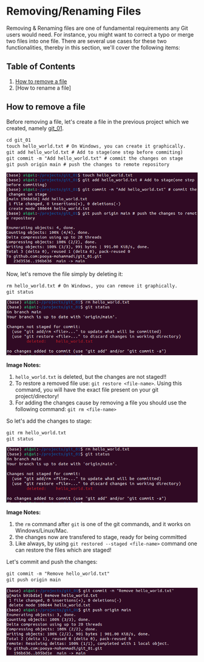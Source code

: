 # Removing/Renaming Files

Removing & Renaming files are one of fundamental requirements any Git users would need.
For instance, you might want to correct a typo or merge two files into one file. 
There are several use cases for these two functionalities, thereby in this section, we'll cover the following items:

## Table of Contents
1. [How to remove a file](#how-to-remove-a-file)
2. [How to rename a file]


## How to remove a file

Before removing a file, let's create a file in the previous project which we created, namely [git_01](https://github.com/pooya-mohammadi/git_01/).

```commandline
cd git_01
touch hello_world.txt # On Windows, you can create it graphically.
git add hello_world.txt # Add to stage(one step before commiting)
git commit -m "Add hello_world.txt" # commit the changes on stage
git push origin main # push the changes to remote repository
```
![img_2.png](images/remove-rename-files/add_hello_world.png)

Now, let's remove the file simply by deleting it:
```commandline
rm hello_world.txt # On Windows, you can remove it graphically.
git status
```

![img_2.png](images/remove-rename-files/rm_file.png)

**Image Notes:**
1. `hello_world.txt` is deleted, but the changes are not staged!!
2. To restore a removed file use: `git restore <file-name>`. Using this command, you will have the exact file present on your git project/directory!
3. For adding the changes cause by removing a file you should use the following command: `git rm <file-name>`

So let's add the changes to stage:
```commandline
git rm hello_world.txt 
git status
```
![img_2.png](images/remove-rename-files/rm_file.png)

**Image Notes:** 
1. the `rm` command after `git` is one of the git commands, and it works on Windows/Linux/Mac.
2. the changes now are transfered to stage, ready for being committed
3. Like always, by using `git restored --staged <file-name>` command one can restore the files which are staged!

Let's commit and push the changes:
```commandline
git commit -m "Remove hello_world.txt"
git push origin main
```

![img_2.png](images/remove-rename-files/push_rm.png)

